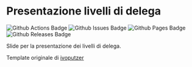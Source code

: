 # Presentazione livelli di delega
![Github Actions Badge][gh_actions_badge]
![Github Issues Badge][gh_issues_badge]
![Github Pages Badge][gh_pages_badge]
![Github Releases Badge][gh_releases_badge]

Slide per la presentazione dei livelli di delega.

Template originale di [ivoputzer](https://github.com/ivoputzer/md-slides-template)

[gh_actions_badge]: https://img.shields.io/github/workflow/status/claranet-coast/delegation-level-presentation/markdown%20slides/master?style=for-the-badge&logo=github
[gh_issues_badge]: https://img.shields.io/github/issues/claranet-coast/delegation-level-presentation?style=for-the-badge&logo=github
[gh_pages_badge]: https://img.shields.io/static/v1?style=for-the-badge&label=page&message=online&color=success&logo=github
[gh_releases_badge]: https://img.shields.io/github/v/release/claranet-coast/delegation-level-presentation?style=for-the-badge&logo=github
[page_url]: https://claranet-coast.github.io/delegation-level-presentation
[releases_url]: https://github.com/claranet-coast/delegation-level-presentation/releases
[deployments_url]: https://github.com/claranet-coast/delegation-level-presentation/deployments
[marp_url]: https://marp.app
[gitpitch_url]: https://gitpitch.com/docs/getting-started/pitchme
